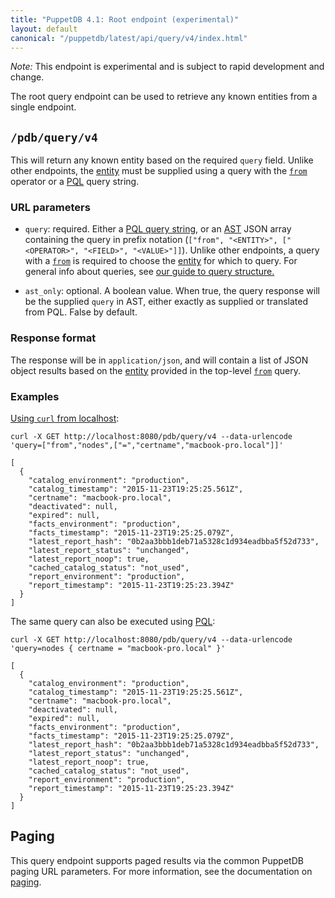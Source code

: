 ```yaml
---
title: "PuppetDB 4.1: Root endpoint (experimental)"
layout: default
canonical: "/puppetdb/latest/api/query/v4/index.html"
---
```


[curl]: ../curl.html#using-curl-from-localhost-non-sslhttp
[paging]: ./paging.html
[query]: ./query.html
[from]: ./ast.html#context-operators
[entities]: ./entities.html
[pql]: ./pql.html
[ast]: ./ast.html

*Note:* This endpoint is experimental and is subject to rapid development and change.

The root query endpoint can be used to retrieve any known entities from a
single endpoint.

## `/pdb/query/v4`

This will return any known entity based on the required `query` field. Unlike
other endpoints, the [entity][entities] must be supplied using a query with the [`from`][from]
operator or a [PQL][pql] query string.

### URL parameters

* `query`: required. Either a [PQL query string][pql], or an [AST][ast] JSON array containing the query in prefix notation
(`["from", "<ENTITY>", ["<OPERATOR>", "<FIELD>", "<VALUE>"]]`). Unlike other endpoints,
a query with a [`from`][from] is required to choose the [entity][entities] for which to query. For
general info about queries, see [our guide to query structure.][query]

* `ast_only`: optional. A boolean value. When true, the query response will be the supplied 
`query` in AST, either exactly as supplied or translated from PQL. False by default.

### Response format

The response will be in `application/json`, and will contain a list of JSON
object results based on the [entity][entities] provided in the top-level [`from`][from] query.

### Examples

[Using `curl` from localhost][curl]:

    curl -X GET http://localhost:8080/pdb/query/v4 --data-urlencode 'query=["from","nodes",["=","certname","macbook-pro.local"]]'

    [
      {
        "catalog_environment": "production",
        "catalog_timestamp": "2015-11-23T19:25:25.561Z",
        "certname": "macbook-pro.local",
        "deactivated": null,
        "expired": null,
        "facts_environment": "production",
        "facts_timestamp": "2015-11-23T19:25:25.079Z",
        "latest_report_hash": "0b2aa3bbb1deb71a5328c1d934eadbba5f52d733",
        "latest_report_status": "unchanged",
        "latest_report_noop": true,
        "cached_catalog_status": "not_used",
        "report_environment": "production",
        "report_timestamp": "2015-11-23T19:25:23.394Z"
      }
    ]

The same query can also be executed using [PQL][pql]:

    curl -X GET http://localhost:8080/pdb/query/v4 --data-urlencode 'query=nodes { certname = "macbook-pro.local" }'

    [
      {
        "catalog_environment": "production",
        "catalog_timestamp": "2015-11-23T19:25:25.561Z",
        "certname": "macbook-pro.local",
        "deactivated": null,
        "expired": null,
        "facts_environment": "production",
        "facts_timestamp": "2015-11-23T19:25:25.079Z",
        "latest_report_hash": "0b2aa3bbb1deb71a5328c1d934eadbba5f52d733",
        "latest_report_status": "unchanged",
        "latest_report_noop": true,
        "cached_catalog_status": "not_used",
        "report_environment": "production",
        "report_timestamp": "2015-11-23T19:25:23.394Z"
      }
    ]

## Paging

This query endpoint supports paged results via the common PuppetDB paging
URL parameters. For more information, see the documentation
on [paging][paging].

